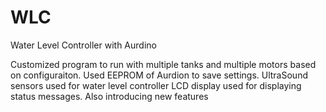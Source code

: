 # WLC
Water Level Controller with Aurdino

Customized program to run with multiple tanks and multiple motors based on configuraiton.
Used EEPROM of Aurdion to save settings.
UltraSound sensors used for water level controller
LCD display used for displaying status messages.
Also introducing new features
